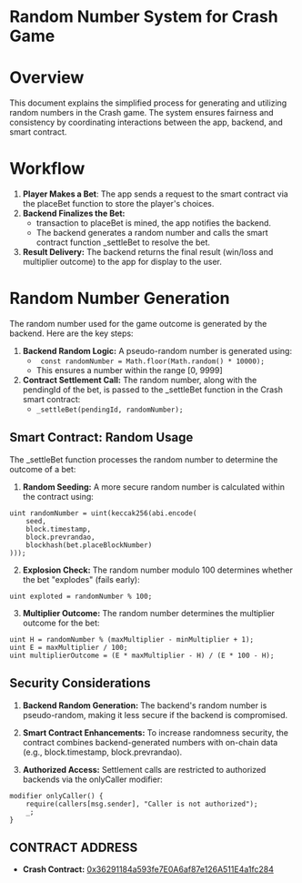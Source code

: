# Random Number System for Crash Game

# Overview

This document explains the simplified process for generating and utilizing random numbers in the Crash game. The system ensures fairness and consistency by coordinating interactions between the app, backend, and smart contract.

# Workflow

1. **Player Makes a Bet**: The app sends a request to the smart contract via the placeBet function to store the player's choices.
2. **Backend Finalizes the Bet:**
   - transaction to placeBet is mined, the app notifies the backend.
   - The backend generates a random number and calls the smart contract function \_settleBet to resolve the bet.
3. **Result Delivery:** The backend returns the final result (win/loss and multiplier outcome) to the app for display to the user.

# Random Number Generation

The random number used for the game outcome is generated by the backend. Here are the key steps:

1. **Backend Random Logic:** A pseudo-random number is generated using:
   - ` const randomNumber = Math.floor(Math.random() * 10000);`
   - This ensures a number within the range [0, 9999]
2. **Contract Settlement Call:** The random number, along with the pendingId of the bet, is passed to the \_settleBet function in the Crash smart contract:
   - `_settleBet(pendingId, randomNumber);`

## Smart Contract: Random Usage

The \_settleBet function processes the random number to determine the outcome of a bet:

1. **Random Seeding:** A more secure random number is calculated within the contract using:

```
uint randomNumber = uint(keccak256(abi.encode(
    seed,
    block.timestamp,
    block.prevrandao,
    blockhash(bet.placeBlockNumber)
)));
```

2. **Explosion Check:** The random number modulo 100 determines whether the bet "explodes" (fails early):

```
uint exploted = randomNumber % 100;
```

3. **Multiplier Outcome:** The random number determines the multiplier outcome for the bet:

```
uint H = randomNumber % (maxMultiplier - minMultiplier + 1);
uint E = maxMultiplier / 100;
uint multiplierOutcome = (E * maxMultiplier - H) / (E * 100 - H);
```

## Security Considerations

1. **Backend Random Generation:** The backend's random number is pseudo-random, making it less secure if the backend is compromised.

2. **Smart Contract Enhancements:** To increase randomness security, the contract combines backend-generated numbers with on-chain data (e.g., block.timestamp, block.prevrandao).

3. **Authorized Access:** Settlement calls are restricted to authorized backends via the onlyCaller modifier:

```
modifier onlyCaller() {
    require(callers[msg.sender], "Caller is not authorized");
    _;
}
```

## CONTRACT ADDRESS

- **Crash Contract:** [0x36291184a593fe7E0A6af87e126A511E4a1fc284](https://worldscan.org/address/0x36291184a593fe7E0A6af87e126A511E4a1fc284#code)
